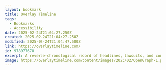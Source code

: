 ```yaml
---
layout: bookmark
title: Overlay Timeline
tags:
  - Bookmarks
  - Accessibility
date: 2025-02-24T21:04:27.250Z
created: 2025-02-24T21:04:27.250Z
modified: 2025-02-24T21:04:47.500Z
link: https://overlaytimeline.com/
id: 978977678
excerpt: A reverse-chronological record of headlines, lawsuits, and commentary about accessibility overlays and the companies who make them.
image: https://overlaytimeline.com/content/images/2025/02/OpenGraph-1.png
---
```

